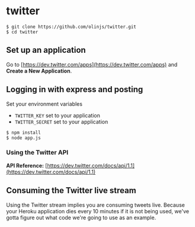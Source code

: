 # twitter

```
$ git clone https://github.com/olinjs/twitter.git
$ cd twitter
```

## Set up an application

Go to [https://dev.twitter.com/apps](https://dev.twitter.com/apps) and **Create a New Application**.

## Logging in with express and posting

Set your environment variables

* `TWITTER_KEY` set to your application
* `TWITTER_SECRET` set to your application

```
$ npm install
$ node app.js
```

### Using the Twitter API

**API Reference:** [https://dev.twitter.com/docs/api/1.1](https://dev.twitter.com/docs/api/1.1)

## Consuming the Twitter live stream

Using the Twitter stream implies you are consuming tweets live. Because your Heroku application dies every 10 minutes if it is not being used, we've gotta figure out what code we're going to use as an example.
